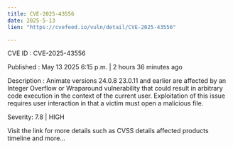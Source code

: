```yaml
---
title: CVE-2025-43556
date: 2025-5-13
lien: "https://cvefeed.io/vuln/detail/CVE-2025-43556"

---
```


CVE ID : CVE-2025-43556

Published :  May 13
2025
6:15 p.m. | 2 hours
36 minutes ago

Description : Animate versions 24.0.8
23.0.11 and earlier are affected by an Integer Overflow or Wraparound vulnerability that could result in arbitrary code execution in the context of the current user. Exploitation of this issue requires user interaction in that a victim must open a malicious file.

Severity: 7.8 | HIGH

Visit the link for more details
such as CVSS details
affected products
timeline
and more...
